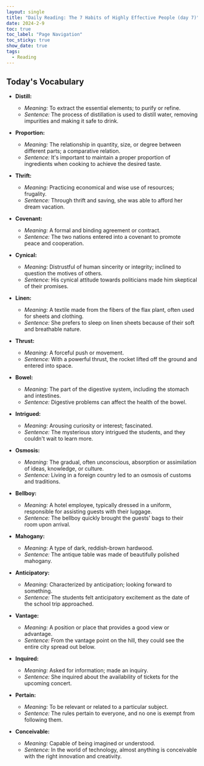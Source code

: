 ```yaml
---
layout: single
title: "Daily Reading: The 7 Habits of Highly Effective People (day 7)"
date: 2024-2-9
toc: true
toc_label: "Page Navigation"
toc_sticky: true
show_date: true
tags:
  - Reading
---
```


## Today's Vocabulary

- **Distill:**

  - _Meaning:_ To extract the essential elements; to purify or refine.
  - _Sentence:_ The process of distillation is used to distill water, removing impurities and making it safe to drink.

- **Proportion:**

  - _Meaning:_ The relationship in quantity, size, or degree between different parts; a comparative relation.
  - _Sentence:_ It's important to maintain a proper proportion of ingredients when cooking to achieve the desired taste.

- **Thrift:**

  - _Meaning:_ Practicing economical and wise use of resources; frugality.
  - _Sentence:_ Through thrift and saving, she was able to afford her dream vacation.

- **Covenant:**

  - _Meaning:_ A formal and binding agreement or contract.
  - _Sentence:_ The two nations entered into a covenant to promote peace and cooperation.

- **Cynical:**

  - _Meaning:_ Distrustful of human sincerity or integrity; inclined to question the motives of others.
  - _Sentence:_ His cynical attitude towards politicians made him skeptical of their promises.

- **Linen:**

  - _Meaning:_ A textile made from the fibers of the flax plant, often used for sheets and clothing.
  - _Sentence:_ She prefers to sleep on linen sheets because of their soft and breathable nature.

- **Thrust:**

  - _Meaning:_ A forceful push or movement.
  - _Sentence:_ With a powerful thrust, the rocket lifted off the ground and entered into space.

- **Bowel:**

  - _Meaning:_ The part of the digestive system, including the stomach and intestines.
  - _Sentence:_ Digestive problems can affect the health of the bowel.

- **Intrigued:**

  - _Meaning:_ Arousing curiosity or interest; fascinated.
  - _Sentence:_ The mysterious story intrigued the students, and they couldn't wait to learn more.

- **Osmosis:**

  - _Meaning:_ The gradual, often unconscious, absorption or assimilation of ideas, knowledge, or culture.
  - _Sentence:_ Living in a foreign country led to an osmosis of customs and traditions.

- **Bellboy:**

  - _Meaning:_ A hotel employee, typically dressed in a uniform, responsible for assisting guests with their luggage.
  - _Sentence:_ The bellboy quickly brought the guests' bags to their room upon arrival.

- **Mahogany:**

  - _Meaning:_ A type of dark, reddish-brown hardwood.
  - _Sentence:_ The antique table was made of beautifully polished mahogany.

- **Anticipatory:**

  - _Meaning:_ Characterized by anticipation; looking forward to something.
  - _Sentence:_ The students felt anticipatory excitement as the date of the school trip approached.

- **Vantage:**

  - _Meaning:_ A position or place that provides a good view or advantage.
  - _Sentence:_ From the vantage point on the hill, they could see the entire city spread out below.

- **Inquired:**

  - _Meaning:_ Asked for information; made an inquiry.
  - _Sentence:_ She inquired about the availability of tickets for the upcoming concert.

- **Pertain:**

  - _Meaning:_ To be relevant or related to a particular subject.
  - _Sentence:_ The rules pertain to everyone, and no one is exempt from following them.

- **Conceivable:**
  - _Meaning:_ Capable of being imagined or understood.
  - _Sentence:_ In the world of technology, almost anything is conceivable with the right innovation and creativity.
